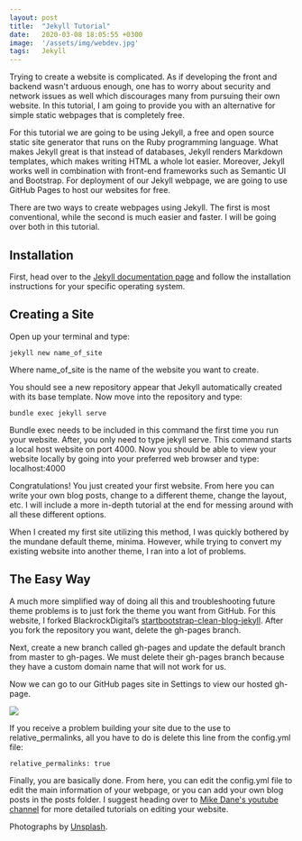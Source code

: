 ```yaml
---
layout: post
title:  "Jekyll Tutorial"
date:   2020-03-08 18:05:55 +0300
image:  '/assets/img/webdev.jpg'
tags:   Jekyll
---
```

<p>Trying to create a website is complicated. As if developing the front and backend wasn't arduous enough, one has to worry about security and network issues as well which discourages many from pursuing their own website. In this tutorial, I am going to provide you with an alternative for simple static webpages that is completely free.</p>

<p>For this tutorial we are going to be using Jekyll, a free and open source static site generator that runs on the Ruby programming language. What makes Jekyll great is that instead of databases, Jekyll renders Markdown templates, which makes writing HTML a whole lot easier. Moreover, Jekyll works well in combination with front-end frameworks such as Semantic UI and Bootstrap. For deployment of our Jekyll webpage, we are going to use GitHub Pages to host our websites for free.</p>

<p>There are two ways to create webpages using Jekyll. The first is most conventional, while the second is much easier and faster. I will be going over both in this tutorial.</p>

<h2 class="section-heading">Installation</h2>

<p>First, head over to the <a href="https://jekyllrb.com/docs/installation/">Jekyll documentation page</a> and follow the installation instructions for your specific operating system.</p>

<h2 class="section-heading">Creating a Site</h2>

<p>Open up your terminal and type:</p>

<code>jekyll new name_of_site</code>

<p>Where name_of_site is the name of the website you want to create.<p>

<p>You should see a new repository appear that Jekyll automatically created with its base template. Now move into the repository and type:</p>

<code>bundle exec jekyll serve</code>

<p>Bundle exec needs to be included in this command the first time you run your website. After, you only need to type jekyll serve. This command starts a local host website on port 4000. Now you should be able to view your website locally by going into your preferred web browser and type: localhost:4000</p>

<p>Congratulations! You just created your first website. From here you can write your own blog posts, change to a different theme, change the layout, etc. I will include a more in-depth tutorial at the end for messing around with all these different options.</p>

<p>When I created my first site utilizing this method, I was quickly bothered by the mundane default theme, minima. However, while trying to convert my existing website into another theme, I ran into a lot of problems.</p>

<h2 class="section-heading">The Easy Way</h2>

<p>A much more simplified way of doing all this and troubleshooting future theme problems is to just fork the theme you want from GitHub. For this website, I forked BlackrockDigital’s <a href="https://github.com/BlackrockDigital/startbootstrap-clean-blog-jekyll">startbootstrap-clean-blog-jekyll</a>. After you fork the repository you want, delete the gh-pages branch.</p>

<p>Next, create a new branch called gh-pages and update the default branch from master to gh-pages. We must delete their gh-pages branch because they have a custom domain name that will not work for us.</p>

<p>Now we can go to our GitHub pages site in Settings to view our hosted gh-page.</p>

<img class="img-fluid" src="https://guides.github.com/features/pages/launch-theme-chooser.png">

<p>If you receive a problem building your site due to the use to relative_permalinks, all you have to do is delete this line from the config.yml file:</p>

<code>relative_permalinks: true</code>

<p>Finally, you are basically done. From here, you can edit the config.yml file to edit the main information of your webpage, or you can add your own blog posts in the posts folder. I suggest heading over to <a href="https://www.youtube.com/watch?v=T1itpPvFWHI&list=PLLAZ4kZ9dFpOPV5C5Ay0pHaa0RJFhcmcB">Mike Dane's youtube channel</a> for more detailed tutorials on editing your website.</p>

<p>Photographs by <a href="https://unsplash.com/">Unsplash</a>.</p>

